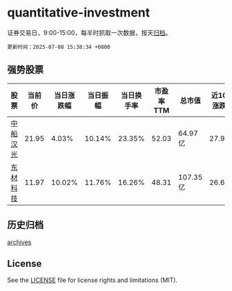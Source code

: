 # quantitative-investment

证券交易日，9:00-15:00，每半时抓取一次数据，按天[归档](archives)。

`更新时间：2025-07-08 15:38:34 +0800`

## 强势股票

|股票|当前价|当日涨跌幅|当日振幅|当日换手率|市盈率TTM|总市值|近10日涨跌幅|
|----|----|----|----|----|----|----|----|
|[中船汉光](https://xueqiu.com/S/SZ300847)|21.95|4.03%|10.14%|23.35%|52.03|64.97亿|27.99%|
|[东材科技](https://xueqiu.com/S/SH601208)|11.97|10.02%|11.76%|16.26%|48.31|107.35亿|26.67%|

## 历史归档

[archives](archives)

## License

See the [LICENSE](LICENSE) file for license rights and limitations (MIT).
